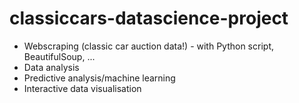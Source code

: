 # classiccars-datascience-project

- Webscraping (classic car auction data!) - with Python script, BeautifulSoup, ...
- Data analysis
- Predictive analysis/machine learning
- Interactive data visualisation
